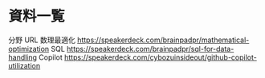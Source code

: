 # 資料一覧
分野	URL
数理最適化	https://speakerdeck.com/brainpadpr/mathematical-optimization
SQL	https://speakerdeck.com/brainpadpr/sql-for-data-handling
Copilot	https://speakerdeck.com/cybozuinsideout/github-copilot-utilization
